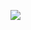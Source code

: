 <p align="center">
  <a href="https://discord.gg/forcy"><img src="https://img.icons8.com/nolan/2x/discord-logo.png"></a>
  <a href="https://github.com/Vparonline"><img src="    "></a>
  <a href="731636076074106933"><img src="    "></a>
</p>
